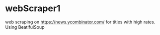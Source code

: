 # webScraper1
web scraping on https://news.ycombinator.com/     for titles  with high rates. Using BeatifulSoup
